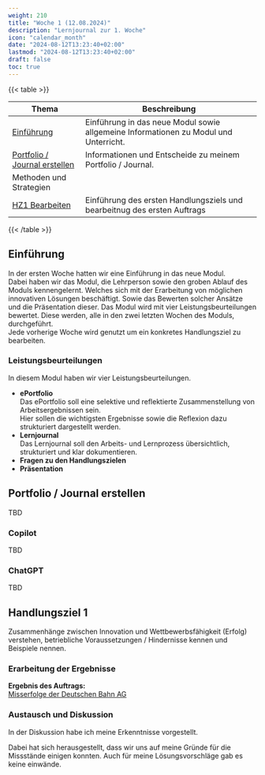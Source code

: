 ```yaml
---
weight: 210
title: "Woche 1 (12.08.2024)"
description: "Lernjournal zur 1. Woche"
icon: "calendar_month"
date: "2024-08-12T13:23:40+02:00"
lastmod: "2024-08-12T13:23:40+02:00"
draft: false
toc: true
---
```


{{< table >}}

| Thema                                                         | Beschreibung                                                                         |
| ------------------------------------------------------------- | ------------------------------------------------------------------------------------ |
| [Einführung](#einführung)                                     | Einführung in das neue Modul sowie allgemeine Informationen zu Modul und Unterricht. |
| [Portfolio / Journal erstellen](#portfolio-journal-erstellen) | Informationen und Entscheide zu meinem Portfolio / Journal.                          |
| Methoden und Strategien                                       |                                                                                      |
| [HZ1 Bearbeiten](#handlungsziel-1)                            | Einführung des ersten Handlungsziels und bearbeitnug des ersten Auftrags             |

{{< /table >}}

## Einführung

In der ersten Woche hatten wir eine Einführung in das neue Modul.  
Dabei haben wir das Modul, die Lehrperson sowie den groben Ablauf des Moduls kennengelernt.
Welches sich mit der Erarbeitung von möglichen innovativen Lösungen beschäftigt. Sowie das
Bewerten solcher Ansätze und die Präsentation dieser.
Das Modul wird mit vier Leistungsbeurteilungen bewertet. Diese werden, alle in den zwei
letzten Wochen des Moduls, durchgeführt.  
Jede vorherige Woche wird genutzt um ein konkretes Handlungsziel zu bearbeiten.

### Leistungsbeurteilungen

In diesem Modul haben wir vier Leistungsbeurteilungen.

- **ePortfolio**  
  Das ePortfolio soll eine selektive und reflektierte Zusammenstellung von Arbeitsergebnissen sein.  
  Hier sollen die wichtigsten Ergebnisse sowie die Reflexion dazu strukturiert dargestellt werden.
- **Lernjournal**  
  Das Lernjournal soll den Arbeits- und Lernprozess übersichtlich, strukturiert und klar dokumentieren.
- **Fragen zu den Handlungszielen**
- **Präsentation**

## Portfolio / Journal erstellen

TBD

### Copilot

TBD

### ChatGPT

TBD

## Handlungsziel 1

Zusammenhänge zwischen Innovation und Wettbewerbsfähigkeit (Erfolg) verstehen,
betriebliche Voraussetzungen / Hindernisse kennen und Beispiele nennen.

### Erarbeitung der Ergebnisse

**Ergebnis des Auftrags:**  
[Misserfolge der Deutschen Bahn AG](/docs/portfolio/handlungsziel-1/misserfolge-db)

### Austausch und Diskussion

In der Diskussion habe ich meine Erkenntnisse vorgestellt.

Dabei hat sich herausgestellt, dass wir uns auf meine Gründe für die
Missstände einigen konnten. Auch für meine Lösungsvorschläge gab es keine
einwände.
